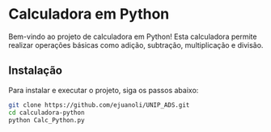 # Calculadora em Python

Bem-vindo ao projeto de calculadora em Python! Esta calculadora permite realizar operações básicas como adição, subtração, multiplicação e divisão.

## Instalação

Para instalar e executar o projeto, siga os passos abaixo:

```bash
git clone https://github.com/ejuanoli/UNIP_ADS.git
cd calculadora-python
python Calc_Python.py
